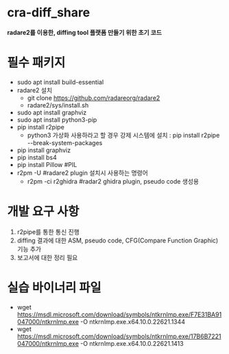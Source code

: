 # cra-diff_share

**radare2를 이용한, diffing tool 플랫폼 만들기 위한 초기 코드**

# 필수 패키지
- sudo apt install build-essential
- radare2 설치
  - git clone https://github.com/radareorg/radare2
  - radare2/sys/install.sh
- sudo apt install graphviz
- sudo apt install python3-pip
- pip install r2pipe
  - python3 가상화 사용하라고 할 경우 강제 시스템에 설치 : pip install r2pipe --break-system-packages
- pip install graphviz
- pip install bs4
- pip install Pillow  #PIL
- r2pm -U  #radare2 plugin 설치시 사용하는 명령어
  - r2pm -ci r2ghidra #radar2 ghidra plugin, pseudo code 생성용

# 개발 요구 사항
1. r2pipe를 통한 통신 진행
2. diffing 결과에 대한 ASM, pseudo code, CFG(Compare Function Graphic) 기능 추가
3. 보고서에 대한 정리 필요

# 실습 바이너리 파일
- wget https://msdl.microsoft.com/download/symbols/ntkrnlmp.exe/F7E31BA91047000/ntkrnlmp.exe -O ntkrnlmp.exe.x64.10.0.22621.1344
- wget https://msdl.microsoft.com/download/symbols/ntkrnlmp.exe/17B6B7221047000/ntkrnlmp.exe -O ntkrnlmp.exe.x64.10.0.22621.1413
